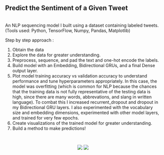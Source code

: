 <h2>Predict the Sentiment of a Given Tweet</h2>
<br />
<n></n>
An NLP sequencing model I built using a dataset containing labeled tweets.
<n>(Tools used: Python, TensorFlow, Numpy, Pandas, Matplotlib)</n>

Step by step approach : </n>
1) Obtain the data
2) Explore the data for greater understanding.
3) Preprocess, sequence, and pad the text and one-hot encode the labels.
4) Build model with an Embedding, Bidirectional GRUs, and a final Dense output layer.
5) Plot model training accuracy vs validation accuracy to understand performance and tune hyperparameters appropriately.  In this case, the model was overfitting (which is common for NLP because the chances that the training data is not fully representative of the testing data is high, since there are many words, abbrevations, and slang in written language). To combat this I increased recurrent_dropout and dropout in my Bidirectional GRU layers.  I also experimented with the vocabulary size and embedding dimensions, experimented with other model layers, and trained for very few epochs.
6) Create visualizations of the trained model for greater understanding.
7) Build a method to make predictions!


<br />

<p align="center">
<img src="https://user-images.githubusercontent.com/32147374/113439221-250ff380-93b8-11eb-994b-051cabcbbf54.png">
  <img src="https://user-images.githubusercontent.com/32147374/113439262-3953f080-93b8-11eb-8a3d-cf176d9749d9.png">
</p>

